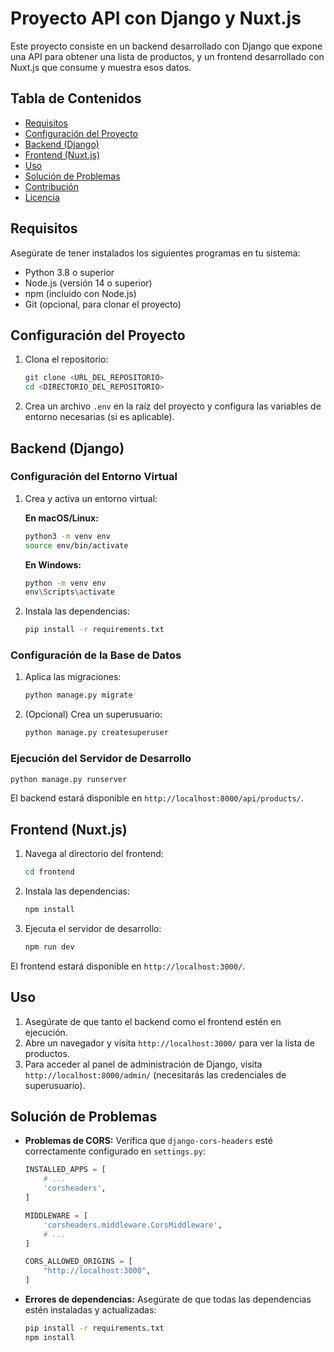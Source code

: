 # Proyecto API con Django y Nuxt.js

Este proyecto consiste en un backend desarrollado con Django que expone una API para obtener una lista de productos, y un frontend desarrollado con Nuxt.js que consume y muestra esos datos.

## Tabla de Contenidos

- [Requisitos](#requisitos)
- [Configuración del Proyecto](#configuración-del-proyecto)
- [Backend (Django)](#backend-django)
- [Frontend (Nuxt.js)](#frontend-nuxtjs)
- [Uso](#uso)
- [Solución de Problemas](#solución-de-problemas)
- [Contribución](#contribución)
- [Licencia](#licencia)

## Requisitos

Asegúrate de tener instalados los siguientes programas en tu sistema:

- Python 3.8 o superior
- Node.js (versión 14 o superior)
- npm (incluido con Node.js)
- Git (opcional, para clonar el proyecto)

## Configuración del Proyecto

1. Clona el repositorio:
   ```bash
   git clone <URL_DEL_REPOSITORIO>
   cd <DIRECTORIO_DEL_REPOSITORIO>
   ```

2. Crea un archivo `.env` en la raíz del proyecto y configura las variables de entorno necesarias (si es aplicable).

## Backend (Django)

### Configuración del Entorno Virtual

1. Crea y activa un entorno virtual:

   **En macOS/Linux:**
   ```bash
   python3 -m venv env
   source env/bin/activate
   ```

   **En Windows:**
   ```bash
   python -m venv env
   env\Scripts\activate
   ```

2. Instala las dependencias:
   ```bash
   pip install -r requirements.txt
   ```

### Configuración de la Base de Datos

1. Aplica las migraciones:
   ```bash
   python manage.py migrate
   ```

2. (Opcional) Crea un superusuario:
   ```bash
   python manage.py createsuperuser
   ```

### Ejecución del Servidor de Desarrollo

```bash
python manage.py runserver
```

El backend estará disponible en `http://localhost:8000/api/products/`.

## Frontend (Nuxt.js)

1. Navega al directorio del frontend:
   ```bash
   cd frontend
   ```

2. Instala las dependencias:
   ```bash
   npm install
   ```

3. Ejecuta el servidor de desarrollo:
   ```bash
   npm run dev
   ```

El frontend estará disponible en `http://localhost:3000/`.

## Uso

1. Asegúrate de que tanto el backend como el frontend estén en ejecución.
2. Abre un navegador y visita `http://localhost:3000/` para ver la lista de productos.
3. Para acceder al panel de administración de Django, visita `http://localhost:8000/admin/` (necesitarás las credenciales de superusuario).

## Solución de Problemas

- **Problemas de CORS:** Verifica que `django-cors-headers` esté correctamente configurado en `settings.py`:
  ```python
  INSTALLED_APPS = [
      # ...
      'corsheaders',
  ]

  MIDDLEWARE = [
      'corsheaders.middleware.CorsMiddleware',
      # ...
  ]

  CORS_ALLOWED_ORIGINS = [
      "http://localhost:3000",
  ]
  ```

- **Errores de dependencias:** Asegúrate de que todas las dependencias estén instaladas y actualizadas:
  ```bash
  pip install -r requirements.txt
  npm install
  ```